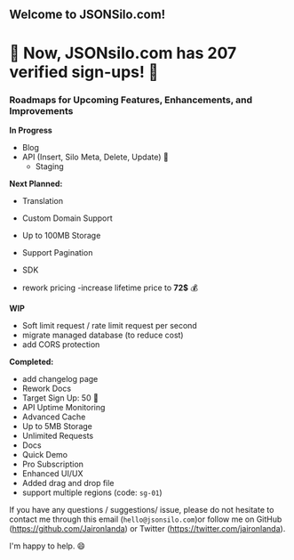 ## Welcome to JSONSilo.com!


# 🎉 Now, JSONsilo.com has 207 verified sign-ups! 🎉

### Roadmaps for Upcoming Features, Enhancements, and Improvements


**In Progress**
- Blog
- API (Insert, Silo Meta, Delete, Update) 🧐
  - Staging 
  
**Next Planned:**
- Translation
- Custom Domain Support
- Up to 100MB Storage
- Support Pagination
- SDK

- rework pricing
-increase lifetime price to **72$** 💰

**WIP**
- Soft limit request / rate limit request per second
- migrate managed database (to reduce cost)
- add CORS protection
  
**Completed:**
- add changelog page
- Rework Docs
- Target Sign Up: 50 🎉
- API Uptime Monitoring
- Advanced Cache
- Up to 5MB Storage
- Unlimited Requests
- Docs
- Quick Demo
- Pro Subscription
- Enhanced UI/UX
- Added drag and drop file
- support multiple regions (code: `sg-01`)
  
If you have any questions / suggestions/ issue, please do not hesitate to contact me through this email (`hello@jsonsilo.com`)or follow me on GitHub (https://github.com/Jaironlanda) or Twitter (https://twitter.com/jaironlanda).

I'm happy to help. 😄
